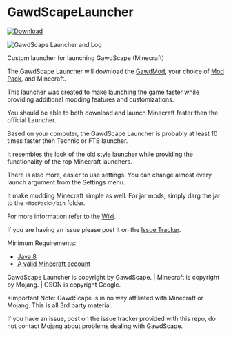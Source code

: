 GawdScapeLauncher
=================
[![Download](http://i59.tinypic.com/2qwo9zb.png)](https://github.com/GawdScape/GawdScapeLauncher/releases/latest)

![GawdScape Launcher and Log](http://i62.tinypic.com/33z5rfm.png)

Custom launcher for launching GawdScape (Minecraft)

The GawdScape Launcher will download the [GawdMod](https://github.com/GawdScape/GawdMod), your choice of [Mod Pack](https://github.com/GawdScape/GawdPack), and Minecraft.

This launcher was created to make launching the game faster while providing additional modding features and customizations.

You should be able to both download and launch Minecraft faster then the official Launcher.

Based on your computer, the GawdScape Launcher is probably at least 10 times faster then Technic or FTB launcher.

It resembles the look of the old style launcher while providing the functionality of the rop Minecraft launchers.

There is also more, easier to use settings. You can change almost every launch argument from the Settings menu.

It make modding Minecraft simple as well. For jar mods, simply darg the jar to the `<ModPack>/bin` folder.

For more information refer to the [Wiki](https://github.com/GawdScape/GawdScapeLauncher/wiki).

If you are having an issue please post it on the [Issue Tracker](https://github.com/GawdScape/GawdScapeLauncher/issues).

Minimum Requirements:
- [Java 8](http://www.java.com)
- [A valid Minecraft account](http://www.minecraft.net)

GawdScape Launcher is copyright by GawdScape. | Minecraft is copyright by Mojang. | GSON is copyright Google.

*Important Note: GawdScape is in no way affiliated with Minecraft or Mojang. This is all 3rd party material.

If you have an issue, post on the issue tracker provided with this repo, do not contact Mojang about problems dealing with GawdScape.

